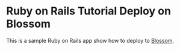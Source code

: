 # Ruby on Rails Tutorial Deploy on Blossom

This is a sample Ruby on Rails app show how to deploy to [Blossom](https://blossom-cloud).

